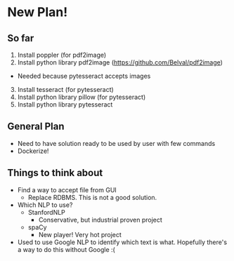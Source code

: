 # New Plan!

## So far
1. Install poppler (for pdf2image)
2. Install python library pdf2image (https://github.com/Belval/pdf2image)
- Needed because pytesseract accepts images
3. Install tesseract (for pytesseract)
4. Install python library pillow (for pytesseract)
5. Install python library pytesseract

## General Plan
- Need to have solution ready to be used by user with few commands
- Dockerize!

## Things to think about
- Find a way to accept file from GUI
  - Replace RDBMS.  This is not a good solution.
- Which NLP to use?
  - StanfordNLP
    - Conservative, but industrial proven project
  - spaCy
    - New player!  Very hot project
- Used to use Google NLP to identify which text is what.  Hopefully there's a way to do this without Google :(
